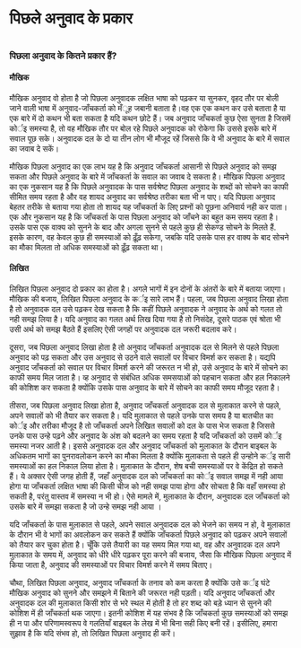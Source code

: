 # पिछले अनुवाद के प्रकार 

 #

### पिछला अनुवाद के कितने प्रकार हैं?

#### मौखिक

मौखिक अनुवाद वो होता है जो पिछला अनुवादक लक्षित भाषा को पढ़कर या सुनकर, वृहद तौर पर बोली जाने वाली भाषा में अनुवाद-जाँचकर्ता को मँूह जबानी बताता है।वह एक एक कथन कर उसे बताता है या एक बारे में दो कथन भी बता सकता है यदि कथन छोटे हैं। जब अनुवाद जाँचकर्ता कुछ ऐसा सुनता है जिसमें कोर्इ समस्या है, तो वह मौखिक तौर पर बोल रहे पिछले अनुवादक को रोकेगा कि उससे इसके बारे में सवाल पूछ सके। अनुवादक दल के दो या तीन लोग भी मौजूद रहें जिससे कि वे भी अनुवाद के बारे में सवाल का जवाब दे सकें।

मौखिक पिछला अनुवाद का एक लाभ यह है कि अनुवाद जाँचकर्ता आसानी से पिछले अनुवाद को समझ सकता और पिछले अनुवाद के बारे में जाँचकर्ता के सवाल का जवाब दे सकता है। मौखिक पिछला अनुवाद का एक नुकसान यह है कि पिछले अनुवादक के पास सर्वश्रेष्ट पिछला अनुवाद के शब्दों को सोचने का काफी सीमित समय रहता है और वह शायद अनुवाद का सर्वश्रेष्ठ तरीका बता भी न पाए। यदि पिछला अनुवाद बेहतर तरीके से बताया गया होता तो शायद यह जाँचकर्ता के लिए प्रश्नों को पूछना अनिवार्य नही कर पाता। एक और नुकसान यह है कि जाँचकर्ता के पास पिछला अनुवाद को जाँचने का बहुत कम समय रहता है। उसके पास एक वाक्य को सुनने के बाद और अगला सुनने से पहले कुछ ही सेकण्ड सोचने के मिलते हैं. इसके कारण, वह केवल कुछ ही समस्याओं को ढ़ूँढ़ सकेगा, जबकि यदि उसके पास हर वाक्य के बाद सोचने का मौका मिलता तो अधिक समस्याओं को ढ़ूँढ़ सकता था।

#### लिखित

लिखित पिछला अनुवाद दो प्रकार का होता है। अगले भागों में इन दोनों के अंतरों के बारे में बताया जाएगा। मौखिक की बजाय, लिखित पिछला अनुवाद के कर्इ सारे लाभ हैं। पहला, जब पिछला अनुवाद लिखा होता है तो अनुवादक दल उसे पढ़कर देख सकता है कि कहीं पिछले अनुवादक ने अनुवाद के अर्थ को गलत तो नही समझ लिया है। यदि अनुवाद का गलत अर्थ लिख दिया गया है तो निसंदेह, दूसरे पाठक एवं श्रोता भी उसी अर्थ को समझ बैठते हैं इसलिए ऐसी जगहों पर अनुवादक दल जरूरी बदलाव करे।

दूसरा, जब पिछला अनुवाद लिखा होता है तो अनुवाद जाँचकर्ता अनुवादक दल से मिलने से पहले पिछला अनुवाद को पढ़ सकता और उस अनुवाद से उठने वाले सवालों पर विचार विमर्श कर सकता है। यद्यपि अनुवाद जाँचकर्ता को सवाल पर विचार विमर्श करने की जरूरत न भी हो, उसे अनुवाद के बारे में सोचने का काफी समय मिल जाता है। व्ह अनुवाद से संबंधित अधिक समसयाओं को पहचान सकता और हल निकालने की कोशिश कर सकता है क्योंकि उसके पास अनुवाद के बारे में सोचने का काफी समय मौजूद रहता है।

तीसरा, जब पिछला अनुवाद लिखा होता है, अनुवाद जाँचकर्ता अनुवादक दल से मुलाकात करने से पहले, अपने सवालों को भी तैयार कर सकता है। यदि मुलाकात से पहले उनके पास समय है या बातचीत का कोर्इ और तरीका मौजूद है तो जाँचकर्ता अपने लिखित सवालों को दल के पास भेज सकता है जिससे उनके पास उन्हे पढ़ने और अनुवाद के अंश को बदलने का समय रहता है यदि जाँचकर्ता को उसमें कोर्इ समस्या नजर आती है। इससे अनुवादक दल और अनुवाद जाँचकर्ता को मुलाकात के दौरान बाइबल के अधिकतम भागों का पुनरावलोकन करने का मौका मिलता है क्योंकि मुलाकता से पहले ही उन्होने कर्इ सारी समस्याओं का हल निकाल लिया होता है। मुलाकात के दौरान, शेष बची समस्याओं पर वे केंद्रित हो सकते हैं। ये अक्सर ऐसी जगह होती हैं, जहाँ अनुवादक दल को जाँचकर्ता का कोर्इ सवाल समझ में नही आया होगा या जाँचकर्ता लक्षित भाषा की किसी चीज को नही समझ पाया होगा और सोचता है कि वहाँ समस्या हो सकती है, परंतु वास्तव में समस्या न भी हो। ऐसे मामले में, मुलाकात के दौरान, अनुवादक दल जाँचकर्ता को उसके बारे में समझा सकता है जो उन्हे समझ नही आया । 

यदि जाँचकर्ता के पास मुलाकात से पहले, अपने सवाल अनुवादक दल को भेजने का समय न हो, वे मुलाकात के दौरान भी वे भागों का अवलोकन कर सकते हैं क्योंकि जाँचकर्ता पिछले अनुवाद को पढ़कर अपने सवालों को तैयार कर चुका होता है। चूँकि उसे तैयारी का यह समय मिल गया था, वह और अनुवादक दल अपने मुलाकात के समय में, अनुवाद को धीरे धीरे पढ़कर पूरा करने की बजाय, जैसा कि मौखिक पिछला अनुवाद में किया जाता है, अनुवाद की समस्याओं पर विचार विमर्श करने में समय बिताए।

चौथा, लिखित पिछला अनुवाद, अनुवाद जाँचकर्ता के तनाव को कम करता है क्योंकि उसे कर्इ घंटे मौखिक अनुवाद को सुनने और समझने में बिताने की जरूरत नही पड़ती। यदि अनुवाद जाँचकर्ता और अनुवादक दल की मुलाकात किसी शोर से भरे स्थल में होती है तो हर शब्द को बड़े ध्यान से सुनने की कोशिश में ही जाँचकर्ता थक जाएगा। इतनी कोशिश में यह संभव है कि जाँचकर्ता कुछ समस्याओं को समझ ही न पा और परिणामस्वरूप वे गलतियाँ बाइबल के लेख में भी बिना सही किए बनी रहें। इसीलिए, हमारा सुझाव है कि यदि संभव हो, तो लिखित पिछला अनुवाद ही करें।
